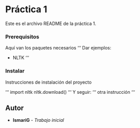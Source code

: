 # Práctica 1
Este es el archivo README de la práctica 1.
### Prerequisitos
Aquí van los paquetes necesarios
‘‘‘
Dar ejemplos:
* NLTK
‘‘‘
### Instalar
Instrucciones de instalación del proyecto

‘‘‘
import nltk
nltk.download()
‘‘‘
Y seguir:
‘‘‘
otra instrucción
‘‘‘
## Autor
* **IsmariG** - *Trabajo inicial*